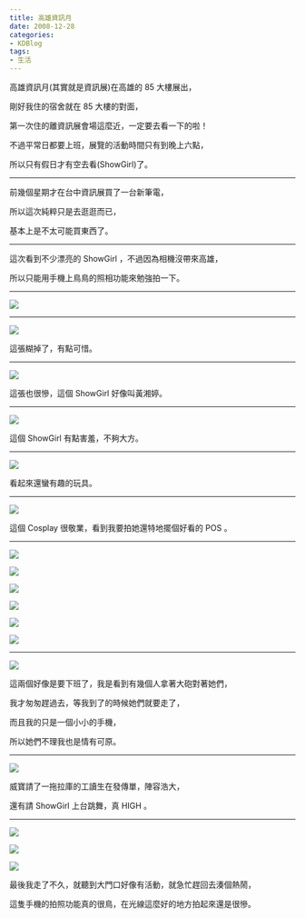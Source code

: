 ```yaml
---
title: 高雄資訊月
date: 2008-12-28
categories:
- KDBlog
tags:
- 生活
---
```

高雄資訊月(其實就是資訊展)在高雄的 85 大樓展出，

剛好我住的宿舍就在 85 大樓的對面，

第一次住的離資訊展會場這麼近，一定要去看一下的啦！

不過平常日都要上班，展覽的活動時間只有到晚上六點，

所以只有假日才有空去看(ShowGirl)了。

---

前幾個星期才在台中資訊展買了一台新筆電，

所以這次純粹只是去逛逛而已，

基本上是不太可能買東西了。

---

這次看到不少漂亮的 ShowGirl ，不過因為相機沒帶來高雄，

所以只能用手機上鳥鳥的照相功能來勉強拍一下。

---

![]({{urls.media}}/KDBlog/2008/12/28/IMAG0225.jpg)

---

![]({{urls.media}}/KDBlog/2008/12/28/IMAG0226.jpg)

這張糊掉了，有點可惜。

---

![]({{urls.media}}/KDBlog/2008/12/28/IMAG0227.jpg)

這張也很慘，這個 ShowGirl 好像叫黃湘婷。

---

![]({{urls.media}}/KDBlog/2008/12/28/IMAG0228.jpg)

這個 ShowGirl 有點害羞，不夠大方。

---

![]({{urls.media}}/KDBlog/2008/12/28/IMAG0229.jpg)

看起來還蠻有趣的玩具。

---

![]({{urls.media}}/KDBlog/2008/12/28/IMAG0230.jpg)

這個 Cosplay 很敬業，看到我要拍她還特地擺個好看的 POS 。

---

![]({{urls.media}}/KDBlog/2008/12/28/IMAG0231.jpg)

![]({{urls.media}}/KDBlog/2008/12/28/IMAG0232.jpg)

![]({{urls.media}}/KDBlog/2008/12/28/IMAG0233.jpg)

![]({{urls.media}}/KDBlog/2008/12/28/IMAG0235.jpg)

![]({{urls.media}}/KDBlog/2008/12/28/IMAG0236.jpg)

![]({{urls.media}}/KDBlog/2008/12/28/IMAG0238.jpg)

---

![]({{urls.media}}/KDBlog/2008/12/28/IMAG0239.jpg)

這兩個好像是要下班了，我是看到有幾個人拿著大砲對著她們，

我才匆匆趕過去，等我到了的時候她們就要走了，

而且我的只是一個小小的手機，

所以她們不理我也是情有可原。

---

![]({{urls.media}}/KDBlog/2008/12/28/IMAG0240.jpg)

威寶請了一拖拉庫的工讀生在發傳單，陣容浩大，

還有請 ShowGirl 上台跳舞，真 HIGH 。

---

![]({{urls.media}}/KDBlog/2008/12/28/IMAG0243.jpg)

![]({{urls.media}}/KDBlog/2008/12/28/IMAG0244.jpg)

![]({{urls.media}}/KDBlog/2008/12/28/IMAG0245.jpg)

最後我走了不久，就聽到大門口好像有活動，就急忙趕回去湊個熱鬧，

這隻手機的拍照功能真的很鳥，在光線這麼好的地方拍起來還是很慘。

